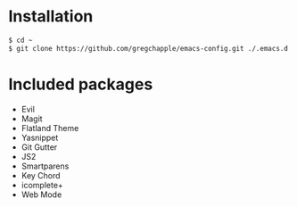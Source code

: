 # Installation

``` bash
$ cd ~
$ git clone https://github.com/gregchapple/emacs-config.git ./.emacs.d
```

# Included packages

- Evil
- Magit
- Flatland Theme
- Yasnippet
- Git Gutter
- JS2
- Smartparens
- Key Chord
- icomplete+
- Web Mode
